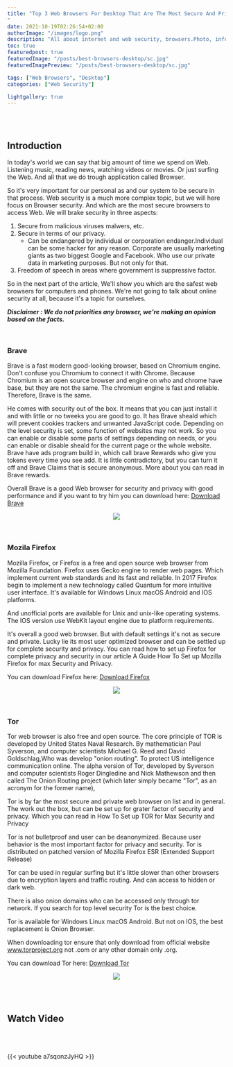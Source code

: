 ```yaml
---
title: "Top 3 Web Browsers For Desktop That Are The Most Secure And Private
"
date: 2021-10-19T02:26:54+02:00
authorImage: "/images/logo.png"
description: "All about internet and web security, browsers.Photo, information,downloads.Desktop." 
toc: true
featuredpost: true
featuredImage: "/posts/best-browsers-desktop/sc.jpg"
featuredImagePreview: "/posts/best-browsers-desktop/sc.jpg"

tags: ["Web Browsers", "Desktop"]
categories: ["Web Security"]

lightgallery: true
---
```


<br/>
<br/>

## Introduction

In today's world we can say that big amount of time we spend on Web. Listening music, reading news, watching videos or movies. Or just surfing the Web. And all that we do trough application called Browser.

So it's very important for our personal as and our system to be secure in that process.
Web security is a much more complex topic, but we will here focus on Browser security.
And which are the most secure browsers to access Web.
We will brake security in three aspects:

1. Secure from malicious viruses malwers, etc.
2. Secure in terms of our privacy.
   - Can be endangered by individual or corporation endanger.Individual can be some hacker for any reason. Corporate are usually marketing giants as two biggest Google and Facebook. Who use our private data in marketing purposes. But not only for that.
3. Freedom of speech in areas where government is suppressive factor.

So in the next part of the article, We'll show you which are the safest web browsers for computers and phones. We're not going to talk about online security at all, because it's a topic for ourselves.

**_Disclaimer : We do not priorities any browser, we're making an opinion based on the facts._**

<br/>

### Brave

Brave is a fast modern good-looking browser, based on Chromium engine.
Don't confuse you Chromium to connect it with Chrome.
Because Chromium is an open source browser and engine on who and chrome have base, but they are not the same.
The chromium engine is fast and reliable. Therefore, Brave is the same.

He comes with security out of the box. It means that you can just install it and with little or no tweeks you are good to go.
It has Brave sheald which will prevent cookies trackers and unwanted JavaScript code.
Depending on the level security is set, some function of websites may not work.
So you can enable or disable some parts of settings depending on needs, or you can
enable or disable sheald for the current page or the whole website.
Brave have ads program build in, which call brave Rewards who give you tokens every time you see add.
It is little contradictory, but you can turn it off and Brave Claims that is secure anonymous. More about you can read in Brave rewards.

Overall Brave is a good Web browser for security and privacy with good performance and if you want to try
him you can download here: [Download Brave](https://brave.com/download/)

[<p align="center"><img src="/images/brave.png"></p>](https://brave.com/download/)

<br/>

### Mozila Firefox

Mozilla Firefox, or Firefox is a free and open source web browser from Mozilla Foundation.
Firefox uses Gecko engine to render web pages. Which implement current web standards and its fast and reliable.
In 2017 Firefox begin to implement a new technology called Quantum for more intuitive user interface.
It's available for Windows Linux macOS Android and IOS platforms.

And unofficial ports are available for Unix and unix-like operating systems.
The IOS version use WebKit layout engine due to platform requirements.

It's overall a good web browser.
But with default settings it's not as secure and private.
Lucky lie its most user optimized browser and can be settled up for complete security and privacy.
You can read how to set up Firefox for complete privacy and security in our article A Guide How To Set up Mozilla Firefox for max Security and Privacy.

You can download Firefox here: [Download Firefox](https://www.mozilla.org/en-US/firefox/new/)

[<p align="center"><img src="/images/mozila.png"></p>](https://www.mozilla.org/en-US/firefox/new/)

<br/>

### Tor

Tor web browser is also free and open source. The core principle of TOR is developed by United States Naval Research. By mathematician Paul Syverson, and computer scientists Michael G. Reed and David Goldschlag,Who was develop "onion routing".
To protect US intelligence communication online. The alpha version of Tor, developed by Syverson and computer scientists Roger Dingledine and Nick Mathewson and then called The Onion Routing project (which later simply became "Tor", as an acronym for the former name),

Tor is by far the most secure and private web browser on list and in general. The work out the box, but can be set up for grater factor of security and privacy. Which you can read in How To Set up TOR for Max Security and Privacy

Tor is not bulletproof and user can be deanonymized. Because user behavior is the most important factor for privacy and security. Tor is distributed on patched version of Mozilla Firefox ESR (Extended Support Release)

Tor can be used in regular surfing but it's little slower than other browsers due to encryption layers and traffic routing. And can access to hidden or dark web.

There is also onion domains who can be accessed only through tor network.
If you search for top level security Tor is the best choice.

Tor is available for Windows Linux macOS Android. But not on IOS, the best replacement is Onion Browser.

When downloading tor ensure that only download from official website www.torproject.org not .com or any other domain only .org.

You can download Tor here: [Download Tor](https://www.torproject.org/download/)

[<p align="center"><img src = "/images/tor.png"></p>](https://www.torproject.org/download/)

<br/>
<br/>

## Watch Video

<br/>
<br/>

{{< youtube a7sqonzJyHQ >}}
